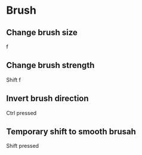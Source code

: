 # Brush

## Change brush size
f

## Change brush strength
Shift f

## Invert brush direction
Ctrl pressed

## Temporary shift to smooth brusah
Shift pressed